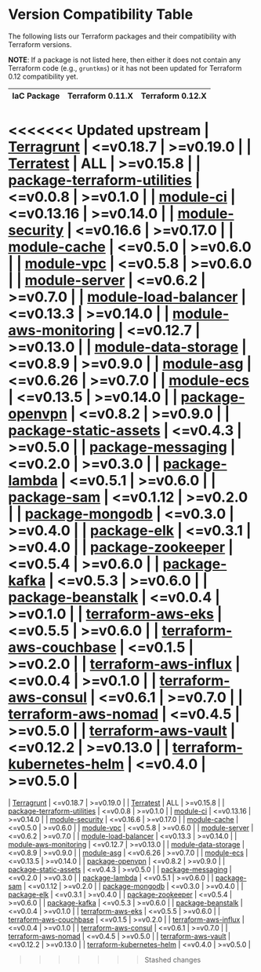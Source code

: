 # Version Compatibility Table

The following lists our Terraform packages and their compatibility with Terraform versions.

**NOTE**: If a package is not listed here, then either it does not contain any Terraform code (e.g., `gruntkms`) or it has not been updated for Terraform 0.12 compatibility yet.

<!-- This was generated using the Markdown Table Generator: https://www.tablesgenerator.com/markdown_tables -->

| IaC Package                                                                                | Terraform 0.11.X | Terraform 0.12.X |
| ------------------------------------------------------------------------------------------ | ---------------- | ---------------- |
<<<<<<< Updated upstream
| [Terragrunt](https://github.com/tnn-gruntwork-io/terragrunt)                                   | <=v0.18.7        | >=v0.19.0        |
| [Terratest](https://github.com/tnn-gruntwork-io/terratest)                                     | ALL              | >=v0.15.8        |
| [package-terraform-utilities](https://github.com/tnn-gruntwork-io/package-terraform-utilities) | <=v0.0.8         | >=v0.1.0         |
| [module-ci](https://github.com/tnn-gruntwork-io/module-ci)                                     | <=v0.13.16       | >=v0.14.0        |
| [module-security](https://github.com/tnn-gruntwork-io/module-security)                         | <=v0.16.6        | >=v0.17.0        |
| [module-cache](https://github.com/tnn-gruntwork-io/module-cache)                               | <=v0.5.0         | >=v0.6.0         |
| [module-vpc](https://github.com/tnn-gruntwork-io/module-vpc)                                   | <=v0.5.8         | >=v0.6.0         |
| [module-server](https://github.com/tnn-gruntwork-io/module-server)                             | <=v0.6.2         | >=v0.7.0         |
| [module-load-balancer](https://github.com/tnn-gruntwork-io/module-load-balancer)               | <=v0.13.3        | >=v0.14.0        |
| [module-aws-monitoring](https://github.com/tnn-gruntwork-io/module-aws-monitoring)             | <=v0.12.7        | >=v0.13.0        |
| [module-data-storage](https://github.com/tnn-gruntwork-io/module-data-storage)                 | <=v0.8.9         | >=v0.9.0         |
| [module-asg](https://github.com/tnn-gruntwork-io/module-asg)                                   | <=v0.6.26        | >=v0.7.0         |
| [module-ecs](https://github.com/tnn-gruntwork-io/module-ecs)                                   | <=v0.13.5        | >=v0.14.0        |
| [package-openvpn](https://github.com/tnn-gruntwork-io/package-openvpn)                         | <=v0.8.2         | >=v0.9.0         |
| [package-static-assets](https://github.com/tnn-gruntwork-io/package-static-assets)             | <=v0.4.3         | >=v0.5.0         |
| [package-messaging](https://github.com/tnn-gruntwork-io/package-messaging)                     | <=v0.2.0         | >=v0.3.0         |
| [package-lambda](https://github.com/tnn-gruntwork-io/package-lambda)                           | <=v0.5.1         | >=v0.6.0         |
| [package-sam](https://github.com/tnn-gruntwork-io/package-sam)                                 | <=v0.1.12        | >=v0.2.0         |
| [package-mongodb](https://github.com/tnn-gruntwork-io/package-mongodb)                         | <=v0.3.0         | >=v0.4.0         |
| [package-elk](https://github.com/tnn-gruntwork-io/package-elk)                                 | <=v0.3.1         | >=v0.4.0         |
| [package-zookeeper](https://github.com/tnn-gruntwork-io/package-zookeeper)                     | <=v0.5.4         | >=v0.6.0         |
| [package-kafka](https://github.com/tnn-gruntwork-io/package-kafka)                             | <=v0.5.3         | >=v0.6.0         |
| [package-beanstalk](https://github.com/tnn-gruntwork-io/package-beanstalk)                     | <=v0.0.4         | >=v0.1.0         |
| [terraform-aws-eks](https://github.com/tnn-gruntwork-io/terraform-aws-eks)                     | <=v0.5.5         | >=v0.6.0         |
| [terraform-aws-couchbase](https://github.com/tnn-gruntwork-io/terraform-aws-couchbase)         | <=v0.1.5         | >=v0.2.0         |
| [terraform-aws-influx](https://github.com/tnn-gruntwork-io/terraform-aws-influx)               | <=v0.0.4         | >=v0.1.0         |
| [terraform-aws-consul](https://github.com/hashicorp/terraform-aws-consul)                  | <=v0.6.1         | >=v0.7.0         |
| [terraform-aws-nomad](https://github.com/hashicorp/terraform-aws-nomad)                    | <=v0.4.5         | >=v0.5.0         |
| [terraform-aws-vault](https://github.com/hashicorp/terraform-aws-vault)                    | <=v0.12.2        | >=v0.13.0        |
| [terraform-kubernetes-helm](https://github.com/tnn-gruntwork-io/terraform-kubernetes-helm)     | <=v0.4.0         | >=v0.5.0         |
=======
| [Terragrunt](https://github.com/tnn-gruntwork-io/terragrunt)                                   | <=v0.18.7        | >=v0.19.0        |
| [Terratest](https://github.com/tnn-gruntwork-io/terratest)                                     | ALL              | >=v0.15.8        |
| [package-terraform-utilities](https://github.com/tnn-gruntwork-io/package-terraform-utilities) | <=v0.0.8         | >=v0.1.0         |
| [module-ci](https://github.com/tnn-gruntwork-io/module-ci)                                     | <=v0.13.16       | >=v0.14.0        |
| [module-security](https://github.com/tnn-gruntwork-io/module-security)                         | <=v0.16.6        | >=v0.17.0        |
| [module-cache](https://github.com/tnn-gruntwork-io/module-cache)                               | <=v0.5.0         | >=v0.6.0         |
| [module-vpc](https://github.com/tnn-gruntwork-io/module-vpc)                                   | <=v0.5.8         | >=v0.6.0         |
| [module-server](https://github.com/tnn-gruntwork-io/module-server)                             | <=v0.6.2         | >=v0.7.0         |
| [module-load-balancer](https://github.com/tnn-gruntwork-io/module-load-balancer)               | <=v0.13.3        | >=v0.14.0        |
| [module-aws-monitoring](https://github.com/tnn-gruntwork-io/module-aws-monitoring)             | <=v0.12.7        | >=v0.13.0        |
| [module-data-storage](https://github.com/tnn-gruntwork-io/module-data-storage)                 | <=v0.8.9         | >=v0.9.0         |
| [module-asg](https://github.com/tnn-gruntwork-io/module-asg)                                   | <=v0.6.26        | >=v0.7.0         |
| [module-ecs](https://github.com/tnn-gruntwork-io/module-ecs)                                   | <=v0.13.5        | >=v0.14.0        |
| [package-openvpn](https://github.com/tnn-gruntwork-io/package-openvpn)                         | <=v0.8.2         | >=v0.9.0         |
| [package-static-assets](https://github.com/tnn-gruntwork-io/package-static-assets)             | <=v0.4.3         | >=v0.5.0         |
| [package-messaging](https://github.com/tnn-gruntwork-io/package-messaging)                     | <=v0.2.0         | >=v0.3.0         |
| [package-lambda](https://github.com/tnn-gruntwork-io/package-lambda)                           | <=v0.5.1         | >=v0.6.0         |
| [package-sam](https://github.com/tnn-gruntwork-io/package-sam)                                 | <=v0.1.12        | >=v0.2.0         |
| [package-mongodb](https://github.com/tnn-gruntwork-io/package-mongodb)                         | <=v0.3.0         | >=v0.4.0         |
| [package-elk](https://github.com/tnn-gruntwork-io/package-elk)                                 | <=v0.3.1         | >=v0.4.0         |
| [package-zookeeper](https://github.com/tnn-gruntwork-io/package-zookeeper)                     | <=v0.5.4         | >=v0.6.0         |
| [package-kafka](https://github.com/tnn-gruntwork-io/package-kafka)                             | <=v0.5.3         | >=v0.6.0         |
| [package-beanstalk](https://github.com/tnn-gruntwork-io/package-beanstalk)                     | <=v0.0.4         | >=v0.1.0         |
| [terraform-aws-eks](https://github.com/tnn-gruntwork-io/terraform-aws-eks)                     | <=v0.5.5         | >=v0.6.0         |
| [terraform-aws-couchbase](https://github.com/tnn-gruntwork-io/terraform-aws-couchbase)         | <=v0.1.5         | >=v0.2.0         |
| [terraform-aws-influx](https://github.com/tnn-gruntwork-io/terraform-aws-influx)               | <=v0.0.4         | >=v0.1.0         |
| [terraform-aws-consul](https://github.com/hashicorp/terraform-aws-consul)                  | <=v0.6.1         | >=v0.7.0         |
| [terraform-aws-nomad](https://github.com/hashicorp/terraform-aws-nomad)                    | <=v0.4.5         | >=v0.5.0         |
| [terraform-aws-vault](https://github.com/hashicorp/terraform-aws-vault)                    | <=v0.12.2        | >=v0.13.0        |
| [terraform-kubernetes-helm](https://github.com/tnn-gruntwork-io/terraform-kubernetes-helm)     | <=v0.4.0         | >=v0.5.0         |
>>>>>>> Stashed changes


<!-- ##DOCS-SOURCER-START
{
  "sourcePlugin": "local-copier",
  "hash": "3aac38d34fa5070df5bd4d9e0f13ca77"
}
##DOCS-SOURCER-END -->
